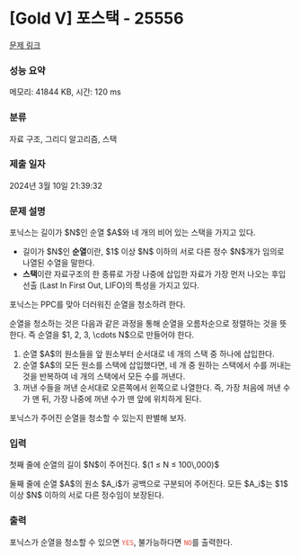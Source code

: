 # [Gold V] 포스택 - 25556 

[문제 링크](https://www.acmicpc.net/problem/25556) 

### 성능 요약

메모리: 41844 KB, 시간: 120 ms

### 분류

자료 구조, 그리디 알고리즘, 스택

### 제출 일자

2024년 3월 10일 21:39:32

### 문제 설명

<p>포닉스는 길이가 $N$인 순열 $A$와 네 개의 비어 있는 스택을 가지고 있다.</p>

<ul>
	<li>길이가 $N$인 <strong>순열</strong>이란, $1$ 이상 $N$ 이하의 서로 다른 정수 $N$개가 임의로 나열된 수열을 말한다.</li>
	<li><strong>스택</strong>이란 자료구조의 한 종류로 가장 나중에 삽입한 자료가 가장 먼저 나오는 후입선출 (Last In First Out, LIFO)의 특성을 가지고 있다.</li>
</ul>

<p>포닉스는 PPC를 맞아 더러워진 순열을 청소하려 한다.</p>

<p>순열을 청소하는 것은 다음과 같은 과정을 통해 순열을 오름차순으로 정렬하는 것을 뜻한다. 즉 순열을 $1, 2, 3, \cdots N$으로 만들어야 한다.</p>

<ol>
	<li>순열 $A$의 원소들을 앞 원소부터 순서대로 네 개의 스택 중 하나에 삽입한다.</li>
	<li>순열 $A$의 모든 원소를 스택에 삽입했다면, 네 개 중 원하는 스택에서 수를 꺼내는 것을 반복하여 네 개의 스택에서 모든 수를 꺼낸다.</li>
	<li>꺼낸 수들을 꺼낸 순서대로 오른쪽에서 왼쪽으로 나열한다. 즉, 가장 처음에 꺼낸 수가 맨 뒤, 가장 나중에 꺼낸 수가 맨 앞에 위치하게 된다.</li>
</ol>

<p>포닉스가 주어진 순열을 청소할 수 있는지 판별해 보자.</p>

### 입력 

 <p>첫째 줄에 순열의 길이 $N$이 주어진다. $(1 ≤ N ≤ 100\,000)$</p>

<p>둘째 줄에 순열 $A$의 원소 $A_i$가 공백으로 구분되어 주어진다. 모든 $A_i$는 $1$ 이상 $N$ 이하의 서로 다른 정수임이 보장된다. </p>

### 출력 

 <p>포닉스가 순열을 청소할 수 있으면 <span style="color:#e74c3c;"><code>YES</code></span>, 불가능하다면 <span style="color:#e74c3c;"><code>NO</code></span>를 출력한다.</p>

